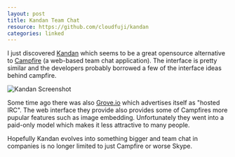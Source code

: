 ```yaml
---
layout: post
title: Kandan Team Chat
resource: https://github.com/cloudfuji/kandan
categories: linked
---
```

I just discovered [Kandan](http://kandan.me) which seems to be a great opensource alternative to
[Campfire](http://campfirenow.com/) (a web-based team chat application).
The interface is pretty similar and the developers
probably borrowed a few of the interface ideas behind campfire.

![Kandan Screenshot](/images/small-kandan-preview.png)

Some time ago there was also [Grove.io](https://grove.io/) which advertises itself as
"hosted IRC". The web interface they provide also provides some of Campfires more pupular
features such as image embedding. Unfortunately they went into a paid-only model which makes
it less attractive to many people.

Hopefully Kandan evolves into something bigger and team chat in companies is no longer
limited to just Campfire or worse Skype.
